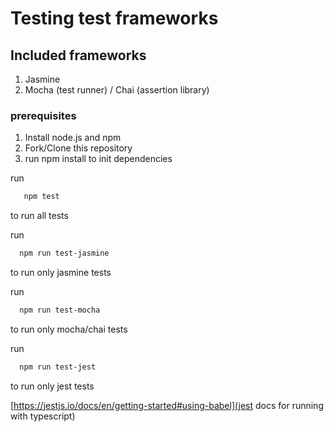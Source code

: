 # Testing test frameworks


## Included frameworks

1. Jasmine
2. Mocha (test runner) / Chai (assertion library)

### prerequisites

1. Install node.js and npm
2. Fork/Clone this repository
3. run npm install to init dependencies

run 
  ```bash
     npm test
  ```
to run all tests

run 
  ```bash
    npm run test-jasmine
  ```
to run only jasmine tests

run 
  ```bash
    npm run test-mocha
  ```
to run only mocha/chai tests

run 
  ```bash
    npm run test-jest
  ```
to run only jest tests

[https://jestjs.io/docs/en/getting-started#using-babel](jest docs for running with typescript)


